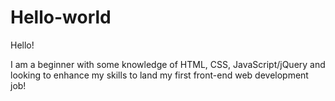 # Hello-world

Hello!

I am a beginner with some knowledge of HTML, CSS, JavaScript/jQuery and looking to enhance my skills to land my first front-end web development job!
